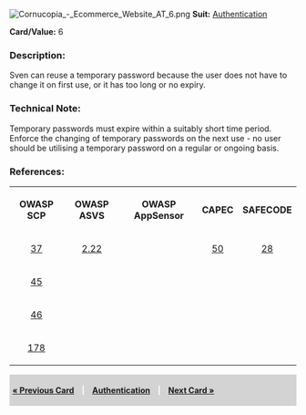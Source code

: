![Cornucopia_-_Ecommerce_Website_AT_6.png](Cornucopia_-_Ecommerce_Website_AT_6.png
"Cornucopia_-_Ecommerce_Website_AT_6.png") **Suit:**
[Authentication](Cornucopia_-_Ecommerce_Website_-_AT "wikilink")

**Card/Value:** 6

### Description:

Sven can reuse a temporary password because the user does not have to
change it on first use, or it has too long or no expiry.

### Technical Note:

Temporary passwords must expire within a suitably short time period.
Enforce the changing of temporary passwords on the next use - no user
should be utilising a temporary password on a regular or ongoing basis.

### References:

<table class="wikitable" style="text-align:center;">

<tr>

<th>

OWASP SCP

</th>

<th>

OWASP ASVS

</th>

<th>

OWASP AppSensor

</th>

<th>

CAPEC

</th>

<th>

SAFECODE

</th>

</tr>

<tr>

<td>

[37](OWASP_Secure_Coding_Practices_Checklist#37 "wikilink")

</td>

<td>

[2.22](OWASP_Application_Security_Verification_Standard#2.22 "wikilink")

</td>

<td>

</td>

<td>

[50](https://capec.mitre.org/data/definitions/50.html)

</td>

<td>

[28](SAFECode_Practical_Security_Stories#28 "wikilink")

</td>

</tr>

<tr>

<td>

[45](OWASP_Secure_Coding_Practices_Checklist#45 "wikilink")

</td>

<td>

</td>

<td>

</td>

<td>

</td>

<td>

</td>

</tr>

<tr>

<td>

[46](OWASP_Secure_Coding_Practices_Checklist#46 "wikilink")

</td>

<td>

</td>

<td>

</td>

<td>

</td>

<td>

</td>

</tr>

<tr>

<td>

[178](OWASP_Secure_Coding_Practices_Checklist#178 "wikilink")

</td>

<td>

</td>

<td>

</td>

<td>

</td>

<td>

</td>

</tr>

</table>

<div style="padding:5px;background:LightGray;color:White;font-weight:bold;">

[« Previous Card](Cornucopia_-_Ecommerce_Website_-_AT_5 "wikilink")
<span style="padding-left:10px;padding-right:10px;"> |</span>
[Authentication](Cornucopia_-_Ecommerce_Website_-_AT "wikilink")
<span style="padding-left:10px;padding-right:10px;"> |</span> [Next Card
»](Cornucopia_-_Ecommerce_Website_-_AT_7 "wikilink")

</div>